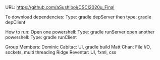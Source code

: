 URL: https://github.com/aSushiboi/CSCI2020u_Final


To download dependencies:
	Type: gradle depServer
	then type: gradle depClient

How to run:
	Open one powershell: 
	Type: gradle runServer
	open another powershell:
	Type: gradle runClient

Group Members: Dominic Cabitac: UI, gradle build
 	       Matt Chan: File I/O, sockets, multi threading 
	       Ridge Reventar: UI, fxml, css

